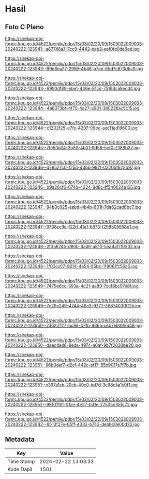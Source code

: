 # Hasil

## Foto C Plano

https://sirekap-obj-formc.kpu.go.id/4522/pemilu/pdpr/15/03/02/20/09/1503022009003-20240222-123941--a87748a7-7cc9-4442-bab2-eaf0fe0de6ed.jpg

https://sirekap-obj-formc.kpu.go.id/4522/pemilu/pdpr/15/03/02/20/09/1503022009003-20240222-123943--89e6ea77-2959-4b46-b7ce-0bd7c873dbc9.jpg

https://sirekap-obj-formc.kpu.go.id/4522/pemilu/pdpr/15/03/02/20/09/1503022009003-20240222-123943--6993df89-ebe1-446e-81cd-7516dca9ecd4.jpg

https://sirekap-obj-formc.kpu.go.id/4522/pemilu/pdpr/15/03/02/20/09/1503022009003-20240222-123944--4a6373bf-4f70-4a27-a901-3d0226ac5c15.jpg

https://sirekap-obj-formc.kpu.go.id/4522/pemilu/pdpr/15/03/02/20/09/1503022009003-20240222-123944--c1202f25-e7fe-4297-99ee-aec11ad19600.jpg

https://sirekap-obj-formc.kpu.go.id/4522/pemilu/pdpr/15/03/02/20/09/1503022009003-20240222-123945--7fe50d24-3b30-4b01-9d56-5ef0c1389b37.jpg

https://sirekap-obj-formc.kpu.go.id/4522/pemilu/pdpr/15/03/02/20/09/1503022009003-20240222-123946--d78527c0-f25d-43bb-997f-02205f622b97.jpg

https://sirekap-obj-formc.kpu.go.id/4522/pemilu/pdpr/15/03/02/20/09/1503022009003-20240222-123946--b9a26cf6-674b-4224-9d8c-ff540024e136.jpg

https://sirekap-obj-formc.kpu.go.id/4522/pemilu/pdpr/15/03/02/20/09/1503022009003-20240222-123947--84b0c025-eabd-4b4b-801f-7da62cad6bc7.jpg

https://sirekap-obj-formc.kpu.go.id/4522/pemilu/pdpr/15/03/02/20/09/1503022009003-20240222-123947--9708cc9c-f22d-4fa1-b973-f298505958d1.jpg

https://sirekap-obj-formc.kpu.go.id/4522/pemilu/pdpr/15/03/02/20/09/1503022009003-20240222-123948--2f3a8245-d90b-4ad6-a810-5ea4a1710332.jpg

https://sirekap-obj-formc.kpu.go.id/4522/pemilu/pdpr/15/03/02/20/09/1503022009003-20240222-123948--1f03cc07-9214-4a54-85bc-119061fc56a0.jpg

https://sirekap-obj-formc.kpu.go.id/4522/pemilu/pdpr/15/03/02/20/09/1503022009003-20240222-123949--7479e6cc-593a-4c21-aa89-7ccf8bc97e8f.jpg

https://sirekap-obj-formc.kpu.go.id/4522/pemilu/pdpr/15/03/02/20/09/1503022009003-20240222-123949--7c29e249-4744-48e3-9777-5687403f8f2b.jpg

https://sirekap-obj-formc.kpu.go.id/4522/pemilu/pdpr/15/03/02/20/09/1503022009003-20240222-123950--7d622727-bc9e-47fb-936a-ceb7e6093649.jpg

https://sirekap-obj-formc.kpu.go.id/4522/pemilu/pdpr/15/03/02/20/09/1503022009003-20240222-123950--daecdad6-8eda-4974-a0af-9b7f2030be20.jpg

https://sirekap-obj-formc.kpu.go.id/4522/pemilu/pdpr/15/03/02/20/09/1503022009003-20240222-123951--66b3def7-d2cf-442c-af17-85b9017e7f7b.jpg

https://sirekap-obj-formc.kpu.go.id/4522/pemilu/pdpr/15/03/02/20/09/1503022009003-20240222-123951--e397a1ab-20cb-49c0-bd7d-3c98c5a1c0f1.jpg

https://sirekap-obj-formc.kpu.go.id/4522/pemilu/pdpr/15/03/02/20/09/1503022009003-20240222-123952--98f01161-01ae-4e27-bd1e-27505d351c72.jpg

https://sirekap-obj-formc.kpu.go.id/4522/pemilu/pdpr/15/03/02/20/09/1503022009003-20240222-123942--6513f27e-05ff-4333-b743-debbc0e0bd33.jpg


## Metadata

| Key        | Value               |
| ---------- | ------------------- |
| Time Stamp | 2024-02-22 13:03:33 |
| Kode Dapil | 1501                |



